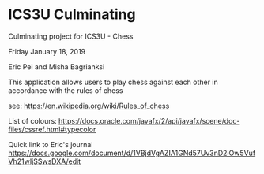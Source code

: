 # ICS3U Culminating

Culminating project for ICS3U - Chess

Friday January 18, 2019

Eric Pei and Misha Bagrianksi











This application allows users to play chess against each other in accordance with the rules of chess

see: https://en.wikipedia.org/wiki/Rules_of_chess








List of colours:
https://docs.oracle.com/javafx/2/api/javafx/scene/doc-files/cssref.html#typecolor


Quick link to Eric's journal
https://docs.google.com/document/d/1VBjdVgAZIA1GNd57Uv3nD2iOw5VufVh21wIjSSwsDXA/edit
